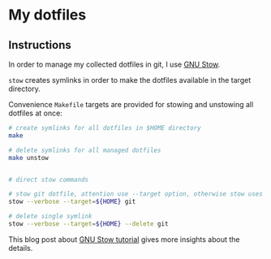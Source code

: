 # My dotfiles

## Instructions

In order to manage my collected dotfiles in git, I use [GNU Stow](https://www.gnu.org/software/stow/).

`stow` creates symlinks in order to make the dotfiles available in the target directory.

Convenience `Makefile` targets are provided for stowing and unstowing all dotfiles at once:

```bash
# create symlinks for all dotfiles in $HOME directory
make

# delete symlinks for all managed dotfiles
make unstow


# direct stow commands

# stow git dotfile, attention use --target option, otherwise stow uses the parent directory as default
stow --verbose --target=${HOME} git

# delete single symlink
stow --verbose --target=${HOME} --delete git
```

This blog post about [GNU Stow
tutorial](https://venthur.de/2021-12-19-managing-dotfiles-with-stow.html) gives
more insights about the details.
